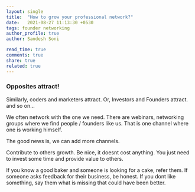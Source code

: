 ```yaml
---
layout: single
title:  "How to grow your professional network?"
date:   2021-08-27 11:13:30 +0530
tags: founder networking
author_profile: true
author: Sandesh Soni

read_time: true
comments: true
share: true
related: true
---
```


### Opposites attract!

Similarly, coders and marketers attract.
Or, Investors and Founders attract.
and so on...

We often network with the one we need.
There are webinars, networking groups where we find people / founders like us.
That is one channel where one is working himself.

The good news is, we can add more channels.

Contribute to others growth.
Be nice, it doesnt cost anything.
You just need to invest some time and provide value to others.

If you know a good baker and someone is looking for a cake, refer them.
If someone asks feedback for their business, be honest.
If you dont like something, say them what is missing that could have been better.


[jekyll-docs]: https://jekyllrb.com/docs/home
[jekyll-gh]:   https://github.com/jekyll/jekyll
[jekyll-talk]: https://talk.jekyllrb.com/
